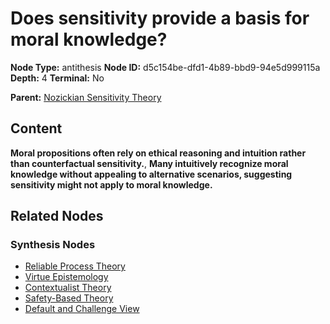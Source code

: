 # Does sensitivity provide a basis for moral knowledge?

**Node Type:** antithesis
**Node ID:** d5c154be-dfd1-4b89-bbd9-94e5d999115a
**Depth:** 4
**Terminal:** No

**Parent:** [Nozickian Sensitivity Theory](nozickian-sensitivity-theory-synthesis-4f3caf1a-71e0-45e5-8ff5-4a30f0960284.md)

## Content

**Moral propositions often rely on ethical reasoning and intuition rather than counterfactual sensitivity.**, **Many intuitively recognize moral knowledge without appealing to alternative scenarios, suggesting sensitivity might not apply to moral knowledge.**

## Related Nodes

### Synthesis Nodes

- [Reliable Process Theory](reliable-process-theory-synthesis-1dadd04c-9ab9-40c0-8a2c-abe571895543.md)
- [Virtue Epistemology](virtue-epistemology-synthesis-0399954a-ff76-420c-918d-42d0df8ef4a3.md)
- [Contextualist Theory](contextualist-theory-synthesis-57de725c-51f0-4449-a3f2-3555af0a1dff.md)
- [Safety-Based Theory](safety-based-theory-synthesis-db7687a4-3be1-485f-8152-d1668b15faf0.md)
- [Default and Challenge View](default-and-challenge-view-synthesis-bdd96064-3820-4e56-8b5c-7e3e0d87399f.md)
